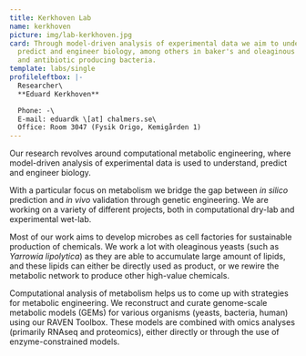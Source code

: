 ```yaml
---
title: Kerkhoven Lab
name: kerkhoven
picture: img/lab-kerkhoven.jpg
card: Through model-driven analysis of experimental data we aim to understand,
  predict and engineer biology, among others in baker's and oleaginous yeasts
  and antibiotic producing bacteria.
template: labs/single
profileleftbox: |-
  Researcher\
  **Eduard Kerkhoven**

  Phone: -\
  E-mail: eduardk \[at] chalmers.se\
  Office: Room 3047 (Fysik Origo, Kemigården 1)
---
```

Our research revolves around computational metabolic engineering, where model-driven analysis of experimental data is used to understand, predict and engineer biology.

With a particular focus on metabolism we bridge the gap between *in silico* prediction and *in vivo* validation through genetic engineering. We are working on a variety of different projects, both in computational dry-lab and experimental wet-lab.

Most of our work aims to develop microbes as cell factories for sustainable production of chemicals. We work a lot with oleaginous yeasts (such as *Yarrowia lipolytica*) as they are able to accumulate large amount of lipids, and these lipids can either be directly used as product, or we rewire the metabolic network to produce other high-value chemicals.

Computational analysis of metabolism helps us to come up with strategies for metabolic engineering. We reconstruct and curate genome-scale metabolic models (GEMs) for various organisms (yeasts, bacteria, human) using our RAVEN Toolbox. These models are combined with omics analyses (primarily RNAseq and proteomics), either directly or through the use of enzyme-constrained models.
